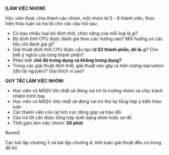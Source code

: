 
**[LÀM VIỆC NHÓM]**

Hộc viên được chia thành các nhóm, mỗi nhóm từ 5 - 6 thành viên, thực hiện thảo luận và trả lời cho các câu hỏi sau:

- Có bao nhiêu loại bộ định thời, chức năng của mỗi loại là gì?
- Bộ định thời CPU được đánh giá theo các hướng nào? Mỗi hướng có các tiêu chí đánh giá gì?
- Giải thuật định thời CPU được cấu tạo t**ừ 02 thành phần, đó là** gì? Cho biết ý nghĩa của từng thành phần?
- Phân biệt **chế độ trưng dụng và không trưng dụng?**
- Trong các giải thuật định thời, giải thuật nào gây ra hiện tượng starvation (đói tài nguyên)? Giải thích vì sao?

**QUY TẮC LÀM VIỆC NHÓM:**

- Học viên có MSSV lớn nhất sẽ đóng vai trò là trưởng nhóm và chịu trách nhiệm trình bày
- Học viên có MSSV nhỏ nhất sẽ đóng vai trò thư ký tổng hợp ý kiến thảo luận
- Các thành viên còn lại tích cực đóng góp và trảo đổi
- Câu trả lời cần được tổng hợp dưới dạng slide hoặc sơ đồ
- Thời gian làm việc nhóm: **30 phút**


Room5



Các bài tập chương 3 và bài tập chương 4, tính toán giải thuật đều có trong đề thi